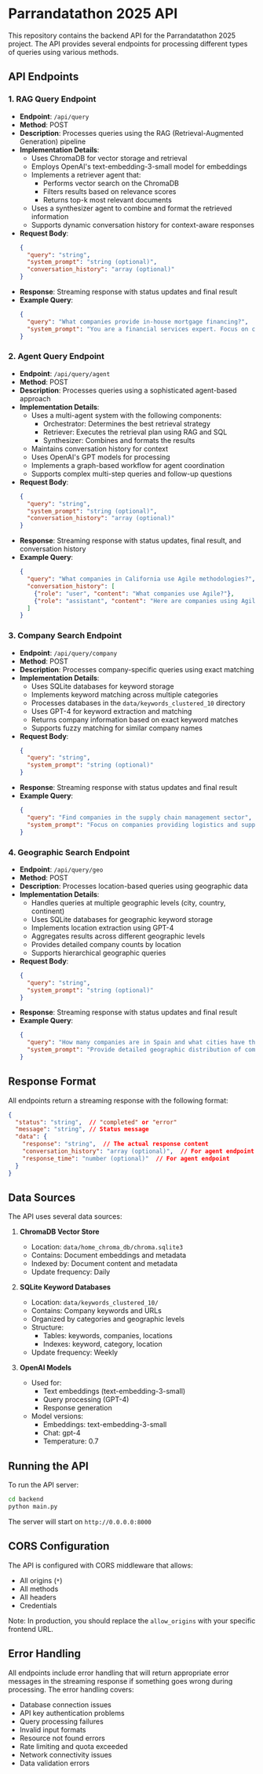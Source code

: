 # Parrandatathon 2025 API

This repository contains the backend API for the Parrandatathon 2025 project. The API provides several endpoints for processing different types of queries using various methods.

## API Endpoints

### 1. RAG Query Endpoint
- **Endpoint**: `/api/query`
- **Method**: POST
- **Description**: Processes queries using the RAG (Retrieval-Augmented Generation) pipeline
- **Implementation Details**:
  - Uses ChromaDB for vector storage and retrieval
  - Employs OpenAI's text-embedding-3-small model for embeddings
  - Implements a retriever agent that:
    - Performs vector search on the ChromaDB
    - Filters results based on relevance scores
    - Returns top-k most relevant documents
  - Uses a synthesizer agent to combine and format the retrieved information
  - Supports dynamic conversation history for context-aware responses
- **Request Body**:
  ```json
  {
    "query": "string",
    "system_prompt": "string (optional)",
    "conversation_history": "array (optional)"
  }
  ```
- **Response**: Streaming response with status updates and final result
- **Example Query**:
  ```json
  {
    "query": "What companies provide in-house mortgage financing?",
    "system_prompt": "You are a financial services expert. Focus on companies offering mortgage services."
  }
  ```

### 2. Agent Query Endpoint
- **Endpoint**: `/api/query/agent`
- **Method**: POST
- **Description**: Processes queries using a sophisticated agent-based approach
- **Implementation Details**:
  - Uses a multi-agent system with the following components:
    - Orchestrator: Determines the best retrieval strategy
    - Retriever: Executes the retrieval plan using RAG and SQL
    - Synthesizer: Combines and formats the results
  - Maintains conversation history for context
  - Uses OpenAI's GPT models for processing
  - Implements a graph-based workflow for agent coordination
  - Supports complex multi-step queries and follow-up questions
- **Request Body**:
  ```json
  {
    "query": "string",
    "system_prompt": "string (optional)",
    "conversation_history": "array (optional)"
  }
  ```
- **Response**: Streaming response with status updates, final result, and conversation history
- **Example Query**:
  ```json
  {
    "query": "What companies in California use Agile methodologies?",
    "conversation_history": [
      {"role": "user", "content": "What companies use Agile?"},
      {"role": "assistant", "content": "Here are companies using Agile..."}
    ]
  }
  ```

### 3. Company Search Endpoint
- **Endpoint**: `/api/query/company`
- **Method**: POST
- **Description**: Processes company-specific queries using exact matching
- **Implementation Details**:
  - Uses SQLite databases for keyword storage
  - Implements keyword matching across multiple categories
  - Processes databases in the `data/keywords_clustered_10` directory
  - Uses GPT-4 for keyword extraction and matching
  - Returns company information based on exact keyword matches
  - Supports fuzzy matching for similar company names
- **Request Body**:
  ```json
  {
    "query": "string",
    "system_prompt": "string (optional)"
  }
  ```
- **Response**: Streaming response with status updates and final result
- **Example Query**:
  ```json
  {
    "query": "Find companies in the supply chain management sector",
    "system_prompt": "Focus on companies providing logistics and supply chain solutions"
  }
  ```

### 4. Geographic Search Endpoint
- **Endpoint**: `/api/query/geo`
- **Method**: POST
- **Description**: Processes location-based queries using geographic data
- **Implementation Details**:
  - Handles queries at multiple geographic levels (city, country, continent)
  - Uses SQLite databases for geographic keyword storage
  - Implements location extraction using GPT-4
  - Aggregates results across different geographic levels
  - Provides detailed company counts by location
  - Supports hierarchical geographic queries
- **Request Body**:
  ```json
  {
    "query": "string",
    "system_prompt": "string (optional)"
  }
  ```
- **Response**: Streaming response with status updates and final result
- **Example Query**:
  ```json
  {
    "query": "How many companies are in Spain and what cities have the most companies?",
    "system_prompt": "Provide detailed geographic distribution of companies"
  }
  ```

## Response Format

All endpoints return a streaming response with the following format:

```json
{
  "status": "string",  // "completed" or "error"
  "message": "string", // Status message
  "data": {
    "response": "string",  // The actual response content
    "conversation_history": "array (optional)",  // For agent endpoint
    "response_time": "number (optional)"  // For agent endpoint
  }
}
```

## Data Sources

The API uses several data sources:

1. **ChromaDB Vector Store**
   - Location: `data/home_chroma_db/chroma.sqlite3`
   - Contains: Document embeddings and metadata
   - Indexed by: Document content and metadata
   - Update frequency: Daily

2. **SQLite Keyword Databases**
   - Location: `data/keywords_clustered_10/`
   - Contains: Company keywords and URLs
   - Organized by categories and geographic levels
   - Structure:
     - Tables: keywords, companies, locations
     - Indexes: keyword, category, location
   - Update frequency: Weekly

3. **OpenAI Models**
   - Used for:
     - Text embeddings (text-embedding-3-small)
     - Query processing (GPT-4)
     - Response generation
   - Model versions:
     - Embeddings: text-embedding-3-small
     - Chat: gpt-4
     - Temperature: 0.7

## Running the API

To run the API server:

```bash
cd backend
python main.py
```

The server will start on `http://0.0.0.0:8000`

## CORS Configuration

The API is configured with CORS middleware that allows:
- All origins (`*`)
- All methods
- All headers
- Credentials

Note: In production, you should replace the `allow_origins` with your specific frontend URL.

## Error Handling

All endpoints include error handling that will return appropriate error messages in the streaming response if something goes wrong during processing. The error handling covers:
- Database connection issues
- API key authentication problems
- Query processing failures
- Invalid input formats
- Resource not found errors
- Rate limiting and quota exceeded
- Network connectivity issues
- Data validation errors
